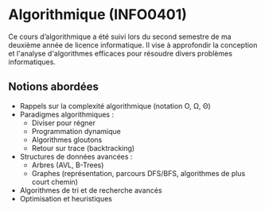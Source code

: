 # Algorithmique (INFO0401)

Ce cours d’algorithmique a été suivi lors du second semestre de ma deuxième année de licence informatique. Il vise à approfondir la conception et l'analyse d'algorithmes efficaces pour résoudre divers problèmes informatiques.

## Notions abordées
- Rappels sur la complexité algorithmique (notation O, Ω, Θ)
- Paradigmes algorithmiques : 
  - Diviser pour régner
  - Programmation dynamique
  - Algorithmes gloutons
  - Retour sur trace (backtracking)
- Structures de données avancées :
  - Arbres (AVL, B-Trees)
  - Graphes (représentation, parcours DFS/BFS, algorithmes de plus court chemin)
- Algorithmes de tri et de recherche avancés
- Optimisation et heuristiques
